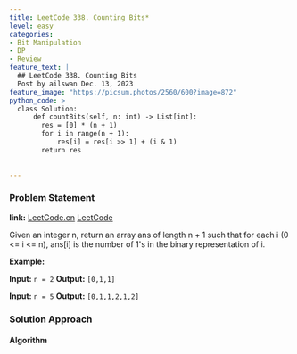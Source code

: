 ```yaml
---
title: LeetCode 338. Counting Bits*
level: easy
categories:
- Bit Manipulation
- DP
- Review
feature_text: |
  ## LeetCode 338. Counting Bits
  Post by ailswan Dec. 13, 2023
feature_image: "https://picsum.photos/2560/600?image=872"
python_code: >
  class Solution:
      def countBits(self, n: int) -> List[int]:
        res = [0] * (n + 1)
        for i in range(n + 1):
            res[i] = res[i >> 1] + (i & 1)
        return res
      
         
---
```


### Problem Statement
**link:**
[LeetCode.cn](https://leetcode.cn/problems/counting-bits/)
[LeetCode](https://leetcode.com/problems/counting-bits/)

Given an integer n, return an array ans of length n + 1 such that for each i (0 <= i <= n), ans[i] is the number of 1's in the binary representation of i.
 
**Example:**

**Input:** `n = 2`
**Output:** `[0,1,1]`
 
**Input:** `n = 5`
**Output:** `[0,1,1,2,1,2]`

### Solution Approach
 

#### Algorithm
 